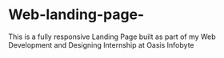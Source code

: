 # Web-landing-page-
This is a fully responsive Landing Page built as part of my Web Development and Designing Internship at Oasis Infobyte
